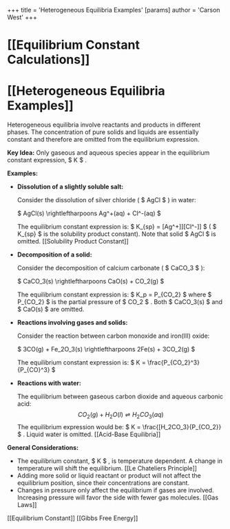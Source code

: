 +++
 title = 'Heterogeneous Equilibria Examples'
[params]
	author = 'Carson West'
+++
# [[Equilibrium Constant Calculations]]
# [[Heterogeneous Equilibria Examples]]

Heterogeneous equilibria involve reactants and products in different phases.  The concentration of pure solids and liquids are essentially constant and therefore are omitted from the equilibrium expression.

**Key Idea:** Only gaseous and aqueous species appear in the equilibrium constant expression,  $ K $ .

**Examples:**

* **Dissolution of a slightly soluble salt:**

   Consider the dissolution of silver chloride ( $ AgCl $ ) in water:

    $ AgCl(s) \rightleftharpoons Ag^+(aq) + Cl^-(aq) $ 

   The equilibrium constant expression is:   $ K_{sp} = [Ag^+]][Cl^-]] $   ( $ K_{sp} $  is the solubility product constant).  Note that solid  $ AgCl $  is omitted. [[Solubility Product Constant]]

* **Decomposition of a solid:**

   Consider the decomposition of calcium carbonate ( $ CaCO_3 $ ):

    $ CaCO_3(s) \rightleftharpoons CaO(s) + CO_2(g) $ 

   The equilibrium constant expression is:  $ K_p = P_{CO_2} $  where  $ P_{CO_2} $  is the partial pressure of  $ CO_2 $ .  Both  $ CaCO_3(s) $  and  $ CaO(s) $  are omitted.

* **Reactions involving gases and solids:**

   Consider the reaction between carbon monoxide and iron(III) oxide:

    $ 3CO(g) + Fe_2O_3(s) \rightleftharpoons 2Fe(s) + 3CO_2(g) $ 

   The equilibrium constant expression is:  $ K = \frac{P_{CO_2}^3}{P_{CO}^3} $ 


* **Reactions with water:**

    The equilibrium between gaseous carbon dioxide and aqueous carbonic acid:
     $$ CO_2(g) + H_2O(l) \rightleftharpoons H_2CO_3(aq) $$      The equilibrium expression would be:   $ K = \frac{[H_2CO_3}{P_{CO_2}} $ .  Liquid water is omitted. [[Acid-Base Equilibria]]


**General Considerations:**

*  The equilibrium constant,  $ K $ , is temperature dependent.  A change in temperature will shift the equilibrium. [[Le Chateliers Principle]]
*  Adding more solid or liquid reactant or product will not affect the equilibrium position, since their concentrations are constant.
*  Changes in pressure only affect the equilibrium if gases are involved.  Increasing pressure will favor the side with fewer gas molecules. [[Gas Laws]]


[[Equilibrium Constant]]
[[Gibbs Free Energy]]
